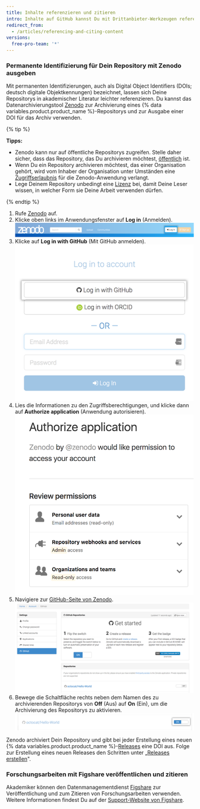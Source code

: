 ```yaml
---
title: Inhalte referenzieren und zitieren
intro: Inhalte auf GitHub kannst Du mit Drittanbieter-Werkzeugen referenzieren und zitieren.
redirect_from:
  - /articles/referencing-and-citing-content
versions:
  free-pro-team: '*'
---
```


### Permanente Identifizierung für Dein Repository mit Zenodo ausgeben

Mit permanenten Identifizierungen, auch als Digital Object Identifiers (DOIs; deutsch digitale Objektkennungen) bezeichnet, lassen sich Deine Repositorys in akademischer Literatur leichter referenzieren. Du kannst das Datenarchivierungstool [Zenodo](https://zenodo.org/about) zur Archivierung eines {% data variables.product.product_name %}-Repositorys und zur Ausgabe einer DOI für das Archiv verwenden.

{% tip %}

**Tipps:**
- Zenodo kann nur auf öffentliche Repositorys zugreifen. Stelle daher sicher, dass das Repository, das Du archivieren möchtest, [öffentlich](/articles/making-a-private-repository-public) ist.
- Wenn Du ein Repository archivieren möchtest, das einer Organisation gehört, wird vom Inhaber der Organisation unter Umständen eine [Zugriffserlaubnis](/articles/approving-oauth-apps-for-your-organization) für die Zenodo-Anwendung verlangt.
- Lege Deinem Repository unbedingt eine [Lizenz](/articles/open-source-licensing) bei, damit Deine Leser wissen, in welcher Form sie Deine Arbeit verwenden dürfen.

{% endtip %}

1. Rufe [Zenodo](http://zenodo.org/) auf.
2. Klicke oben links im Anwendungsfenster auf **Log in** (Anmelden). ![Anmeldeschaltfläche für Zenodo](/assets/images/help/repository/zenodo_login.png)
3. Klicke auf **Log in with GitHub** (Mit GitHub anmelden). ![Mit GitHub bei Zenodo anmelden](/assets/images/help/repository/zenodo_login_with_github.png)
4. Lies die Informationen zu den Zugriffsberechtigungen, und klicke dann auf **Authorize application** (Anwendung autorisieren). ![Zenodo autorisieren](/assets/images/help/repository/zenodo_authorize.png)
5. Navigiere zur [GitHub-Seite von Zenodo](https://zenodo.org/account/settings/github/). ![GitHub-Seite von Zenodo](/assets/images/help/repository/zenodo_github_page.png)
6. Bewege die Schaltfläche rechts neben dem Namen des zu archivierenden Repositorys von **Off** (Aus) auf **On** (Ein), um die Archivierung des Repositorys zu aktivieren. ![Für ein Repository Archivierung durch Zenodo aktivieren](/assets/images/help/repository/zenodo_toggle_on.png)

Zenodo archiviert Dein Repository und gibt bei jeder Erstellung eines neuen {% data variables.product.product_name %}-[Releases](/articles/about-releases/) eine DOI aus. Folge zur Erstellung eines neuen Releases den Schritten unter „[Releases erstellen](/articles/creating-releases/)".

### Forschungsarbeiten mit Figshare veröffentlichen und zitieren

Akademiker können den Datenmanagementdienst [Figshare](http://figshare.com) zur Veröffentlichung und zum Zitieren von Forschungsarbeiten verwenden. Weitere Informationen findest Du auf der [Support-Website von Figshare](https://knowledge.figshare.com/articles/item/how-to-connect-figshare-with-your-github-account).
